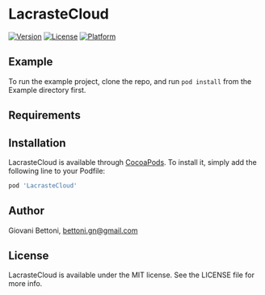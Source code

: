 # LacrasteCloud

<!--[![CI Status](https://img.shields.io/travis/Giovani Bettoni/LacrasteCloud.svg?style=flat)](https://travis-ci.org/Giovani Bettoni/LacrasteCloud)-->
[![Version](https://img.shields.io/cocoapods/v/LacrasteCloud.svg?style=flat)](https://cocoapods.org/pods/LacrasteCloud)
[![License](https://img.shields.io/cocoapods/l/LacrasteCloud.svg?style=flat)](https://cocoapods.org/pods/LacrasteCloud)
[![Platform](https://img.shields.io/cocoapods/p/LacrasteCloud.svg?style=flat)](https://cocoapods.org/pods/LacrasteCloud)

## Example

To run the example project, clone the repo, and run `pod install` from the Example directory first.

## Requirements

## Installation

LacrasteCloud is available through [CocoaPods](https://cocoapods.org). To install
it, simply add the following line to your Podfile:

```ruby
pod 'LacrasteCloud'
```

## Author

Giovani Bettoni, bettoni.gn@gmail.com

## License

LacrasteCloud is available under the MIT license. See the LICENSE file for more info.
